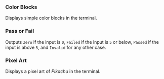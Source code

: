 ### Color Blocks
Displays simple color blocks in the terminal.

### Pass or Fail
Outputs `Zero` if the input is `0`, `Failed` if the input is `5` or below, `Passed` if the input is above `5`, and `Invalid` for any other case.

### Pixel Art
Displays a pixel art of *Pikachu* in the terminal.
